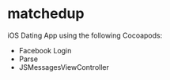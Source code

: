 matchedup
=========

iOS Dating App using the following Cocoapods:
- Facebook Login
- Parse 
- JSMessagesViewController

